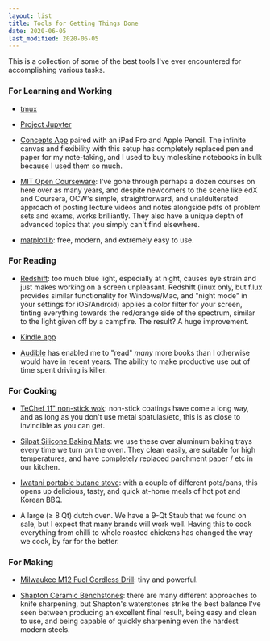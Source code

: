 ```yaml
---
layout: list
title: Tools for Getting Things Done
date: 2020-06-05
last_modified: 2020-06-05
---
```


This is a collection of some of the best tools I've ever encountered for accomplishing various tasks.

### For Learning and Working

- [tmux](https://github.com/tmux/tmux/wiki)

- [Project Jupyter](https://jupyter.org/)

- [Concepts App](https://concepts.app/en/) paired with an iPad Pro and Apple Pencil. The infinite canvas and flexibility with this setup has completely replaced pen and paper for my note-taking, and I used to buy moleskine notebooks in bulk because I used them so much.<!--more-->

- [MIT Open Courseware](https://ocw.mit.edu/index.htm): I've gone through perhaps a dozen courses on here over as many years, and despite newcomers to the scene like edX and Coursera, OCW's simple, straightforward, and unaldulterated approach of posting lecture videos and notes alongside pdfs of problem sets and exams, works brilliantly. They also have a unique depth of advanced topics that you simply can't find elsewhere.

- [matplotlib](https://matplotlib.org/): free, modern, and extremely easy to use.

### For Reading

- [Redshift](http://jonls.dk/redshift/): too much blue light, especially at night, causes eye strain and just makes working on a screen unpleasant. Redshift (linux only, but f.lux provides similar functionality for Windows/Mac, and "night mode" in your settings for iOS/Android) applies a color filter for your screen, tinting everything towards the red/orange side of the spectrum, similar to the light given off by a campfire. The result? A huge improvement.

- [Kindle app](https://www.amazon.com/kindle-dbs/fd/kcp)

- [Audible](https://www.audible.com/) has enabled me to "read" *many* more books than I otherwise would have in recent years. The ability to make productive use out of time spent driving is killer.

### For Cooking

- [TeChef 11" non-stick wok](https://smile.amazon.com/gp/product/B00B16BLZ0/ref=ppx_yo_dt_b_search_asin_title?ie=UTF8&psc=1): non-stick coatings have come a long way, and as long as you don't use metal spatulas/etc, this is as close to invincible as you can get.

- [Silpat Silicone Baking Mats](https://silpat.com/): we use these over aluminum baking trays every time we turn on the oven. They clean easily, are suitable for high temperatures, and have completely replaced parchment paper / etc in our kitchen.

- [Iwatani portable butane stove](https://www.amazon.com/Iwatani-Corporation-America-ZA-3HP-Portable/dp/B006H42TVG): with a couple of different pots/pans, this opens up delicious, tasty, and quick at-home meals of hot pot and Korean BBQ.

- A large (≥ 8 Qt) dutch oven. We have a 9-Qt Staub that we found on sale, but I expect that many brands will work well. Having this to cook everything from chilli to whole roasted chickens has changed the way we cook, by far for the better.

### For Making

- [Milwaukee M12 Fuel Cordless Drill](https://www.milwaukeetool.com/Products/Power-Tools/Drilling/Drill-Drivers/2403-20): tiny and powerful.

- [Shapton Ceramic Benchstones](https://shapton.co.jp/en/): there are many different approaches to knife sharpening, but Shapton's waterstones strike the best balance I've seen between producing an excellent final result, being easy and clean to use, and being capable of quickly sharpening even the hardest modern steels.


